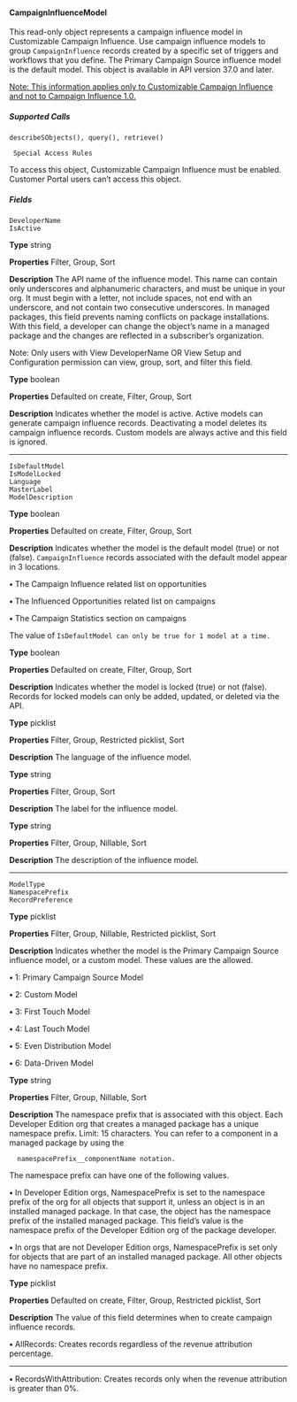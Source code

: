#### CampaignInfluenceModel

This read-only object represents a campaign influence model in Customizable Campaign Influence. Use campaign influence models to
group `CampaignInfluence` records created by a specific set of triggers and workflows that you define. The Primary Campaign
Source influence model is the default model. This object is available in API version 37.0 and later.

[Note: This information applies only to Customizable Campaign Influence and not to Campaign Influence 1.0.](https://help.salesforce.com/s/articleView?id=sf.campaigns_influence_customizable.htm&language=en_US)

##### Supported Calls
```
describeSObjects(), query(), retrieve()

 Special Access Rules

```
To access this object, Customizable Campaign Influence must be enabled. Customer Portal users can’t access this object.

##### Fields

```
DeveloperName
IsActive

```

**Type**
string

**Properties**
Filter, Group, Sort

**Description**
The API name of the influence model. This name can contain only underscores
and alphanumeric characters, and must be unique in your org. It must begin with
a letter, not include spaces, not end with an underscore, and not contain two
consecutive underscores. In managed packages, this field prevents naming
conflicts on package installations. With this field, a developer can change the
object’s name in a managed package and the changes are reflected in a
subscriber’s organization.

Note: Only users with View DeveloperName OR View Setup and
Configuration permission can view, group, sort, and filter this field.

**Type**
boolean

**Properties**
Defaulted on create, Filter, Group, Sort

**Description**
Indicates whether the model is active. Active models can generate campaign
influence records. Deactivating a model deletes its campaign influence records.
Custom models are always active and this field is ignored.


-----

```
IsDefaultModel
IsModelLocked
Language
MasterLabel
ModelDescription

```

**Type**
boolean

**Properties**
Defaulted on create, Filter, Group, Sort

**Description**
Indicates whether the model is the default model (true) or not (false).
`CampaignInfluence` records associated with the default model appear in
3 locations.

**•** The Campaign Influence related list on opportunities

**•** The Influenced Opportunities related list on campaigns

**•** The Campaign Statistics section on campaigns

The value of `IsDefaultModel can only be true for 1 model at a time.`

**Type**
boolean

**Properties**
Defaulted on create, Filter, Group, Sort

**Description**
Indicates whether the model is locked (true) or not (false). Records for locked
models can only be added, updated, or deleted via the API.

**Type**
picklist

**Properties**
Filter, Group, Restricted picklist, Sort

**Description**
The language of the influence model.

**Type**
string

**Properties**
Filter, Group, Sort

**Description**
The label for the influence model.

**Type**
string

**Properties**
Filter, Group, Nillable, Sort

**Description**
The description of the influence model.


-----

```
ModelType
NamespacePrefix
RecordPreference

```

**Type**
picklist

**Properties**
Filter, Group, Nillable, Restricted picklist, Sort

**Description**
Indicates whether the model is the Primary Campaign Source influence model,
or a custom model. These values are the allowed.

**•** 1: Primary Campaign Source Model

**•** 2: Custom Model

**•** 3: First Touch Model

**•** 4: Last Touch Model

**•** 5: Even Distribution Model

**•** 6: Data-Driven Model

**Type**
string

**Properties**
Filter, Group, Nillable, Sort

**Description**
The namespace prefix that is associated with this object. Each Developer Edition
org that creates a managed package has a unique namespace prefix. Limit: 15
characters. You can refer to a component in a managed package by using the
```
  namespacePrefix__componentName notation.

```
The namespace prefix can have one of the following values.

**•** In Developer Edition orgs, NamespacePrefix is set to the namespace
prefix of the org for all objects that support it, unless an object is in an installed
managed package. In that case, the object has the namespace prefix of the
installed managed package. This field’s value is the namespace prefix of the
Developer Edition org of the package developer.

**•** In orgs that are not Developer Edition orgs, NamespacePrefix is set
only for objects that are part of an installed managed package. All other
objects have no namespace prefix.

**Type**
picklist

**Properties**
Defaulted on create, Filter, Group, Restricted picklist, Sort

**Description**
The value of this field determines when to create campaign influence records.

**•** AllRecords: Creates records regardless of the revenue attribution percentage.


-----

**•** RecordsWithAttribution: Creates records only when the revenue attribution
is greater than 0%.
